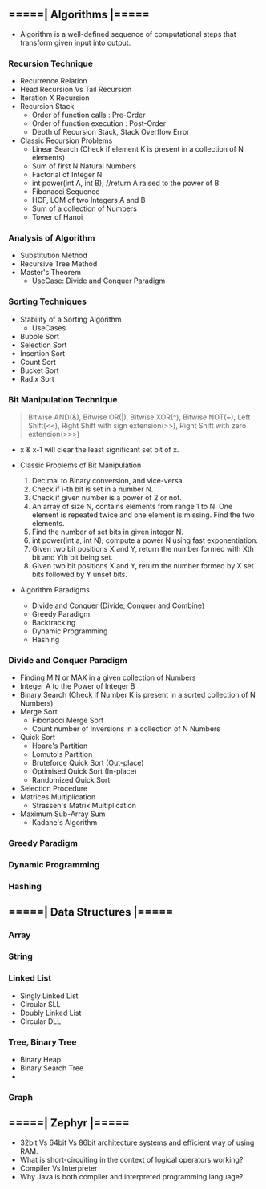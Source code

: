 ## =====| Algorithms |=====

* Algorithm is a well-defined sequence of computational steps that transform given input into output.

### Recursion Technique
* Recurrence Relation
* Head Recursion Vs Tail Recursion
* Iteration X Recursion
* Recursion Stack
  * Order of function calls : Pre-Order
  * Order of function execution : Post-Order
  * Depth of Recursion Stack, Stack Overflow Error
* Classic Recursion Problems
  * Linear Search (Check if element K is present in a collection of N elements)
  * Sum of first N Natural Numbers
  * Factorial of Integer N
  * int power(int A, int B); //return A raised to the power of B.
  * Fibonacci Sequence
  * HCF, LCM of two Integers A and B
  * Sum of a collection of Numbers
  * Tower of Hanoi

### Analysis of Algorithm
  * Substitution Method
  * Recursive Tree Method
  * Master's Theorem
    * UseCase: Divide and Conquer Paradigm

### Sorting Techniques
  * Stability of a Sorting Algorithm
    * UseCases
  * Bubble Sort
  * Selection Sort
  * Insertion Sort
  * Count Sort
  * Bucket Sort
  * Radix Sort

### Bit Manipulation Technique

> Bitwise AND(&), Bitwise OR(|), Bitwise XOR(^), Bitwise NOT(~), Left Shift(<<), Right Shift with sign extension(>>),
  Right Shift with zero extension(>>>)
* x & x-1 will clear the least significant set bit of x.
* Classic Problems of Bit Manipulation
  1. Decimal to Binary conversion, and vice-versa.
  2. Check if i-th bit is set in a number N.
  3. Check if given number is a power of 2 or not.
  4. An array of size N, contains elements from range 1 to N. One element is repeated twice and one element is missing.
     Find the two elements.
  5. Find the number of set bits in given integer N.
  6. int power(int a, int N); compute a power N using fast exponentiation.
  7. Given two bit positions X and Y, return the number formed with Xth bit and Yth bit being set.
  8. Given two bit positions X and Y, return the number formed by X set bits followed by Y unset bits.

* Algorithm Paradigms
  * Divide and Conquer (Divide, Conquer and Combine)
  * Greedy Paradigm
  * Backtracking
  * Dynamic Programming
  * Hashing
  
### Divide and Conquer Paradigm
* Finding MIN or MAX in a given collection of Numbers
* Integer A to the Power of Integer B
* Binary Search (Check if Number K is present in a sorted collection of N Numbers)
* Merge Sort
  * Fibonacci Merge Sort
  * Count number of Inversions in a collection of N Numbers
* Quick Sort
  * Hoare's Partition
  * Lomuto's Partition
  * Bruteforce Quick Sort (Out-place)
  * Optimised Quick Sort (In-place)
  * Randomized Quick Sort
* Selection Procedure
* Matrices Multiplication
  * Strassen's Matrix Multiplication
* Maximum Sub-Array Sum
  * Kadane's Algorithm

### Greedy Paradigm

### Dynamic Programming

### Hashing

## =====| Data Structures |=====

### Array
### String
### Linked List
* Singly Linked List
* Circular SLL
* Doubly Linked List
* Circular DLL
### Tree, Binary Tree
* Binary Heap
* Binary Search Tree
* 
### Graph




## =====| Zephyr |=====
* 32bit Vs 64bit Vs 86bit architecture systems and efficient way of using RAM.
* What is short-circuiting in the context of logical operators working?
* Compiler Vs Interpreter
* Why Java is both compiler and interpreted programming language?